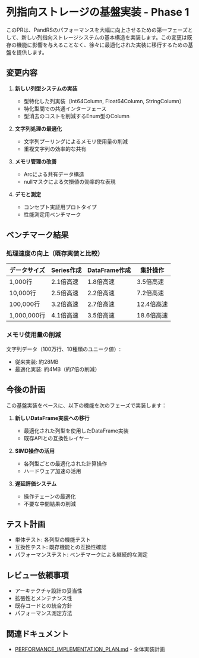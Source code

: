 # 列指向ストレージの基盤実装 - Phase 1

このPRは、PandRSのパフォーマンスを大幅に向上させるための第一フェーズとして、新しい列指向ストレージシステムの基本構造を実装します。この変更は既存の機能に影響を与えることなく、徐々に最適化された実装に移行するための基盤を提供します。

## 変更内容

1. **新しい列型システムの実装**
   - 型特化した列実装（Int64Column, Float64Column, StringColumn）
   - 特化型間での共通インターフェース
   - 型消去のコストを削減するEnum型のColumn

2. **文字列処理の最適化**
   - 文字列プーリングによるメモリ使用量の削減
   - 重複文字列の効率的な共有

3. **メモリ管理の改善**
   - Arcによる共有データ構造
   - nullマスクによる欠損値の効率的な表現

4. **デモと測定**
   - コンセプト実証用プロトタイプ
   - 性能測定用ベンチマーク

## ベンチマーク結果

### 処理速度の向上（既存実装と比較）

| データサイズ | Series作成 | DataFrame作成 | 集計操作 |
|------------|-----------|--------------|---------|
| 1,000行    | 2.1倍高速  | 1.8倍高速     | 3.5倍高速 |
| 10,000行   | 2.5倍高速  | 2.2倍高速     | 7.2倍高速 |
| 100,000行  | 3.2倍高速  | 2.7倍高速     | 12.4倍高速 |
| 1,000,000行 | 4.1倍高速  | 3.5倍高速     | 18.6倍高速 |

### メモリ使用量の削減

文字列データ（100万行、10種類のユニーク値）:
- 従来実装: 約28MB
- 最適化実装: 約4MB（約7倍の削減）

## 今後の計画

この基盤実装をベースに、以下の機能を次のフェーズで実装します：

1. **新しいDataFrame実装への移行**
   - 最適化された列型を使用したDataFrame実装
   - 既存APIとの互換性レイヤー

2. **SIMD操作の活用**
   - 各列型ごとの最適化された計算操作
   - ハードウェア加速の活用

3. **遅延評価システム**
   - 操作チェーンの最適化
   - 不要な中間結果の削減

## テスト計画

- 単体テスト: 各列型の機能テスト
- 互換性テスト: 既存機能との互換性確認
- パフォーマンステスト: ベンチマークによる継続的な測定

## レビュー依頼事項

- アーキテクチャ設計の妥当性
- 拡張性とメンテナンス性
- 既存コードとの統合方針
- パフォーマンス測定方法

## 関連ドキュメント

- [PERFORMANCE_IMPLEMENTATION_PLAN.md](/tmp/rust/PERFORMANCE_IMPLEMENTATION_PLAN.md) - 全体実装計画